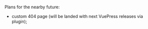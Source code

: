 Plans for the nearby future:

- custom 404 page (will be landed with next VuePress releases via plugin);